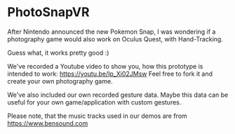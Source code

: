 # PhotoSnapVR
After Nintendo announced the new Pokemon Snap, I was wondering if a photography game would also work on Oculus Quest, with Hand-Tracking.

Guess what, it works pretty good :)

We've recorded a Youtube video to show you, how this prototype is intended to work: https://youtu.be/Ip_Xi02JMsw Feel free to fork it and create your own photography game.

We've also included our own recorded gesture data. Maybe this data can be useful for your own game/application with custom gestures.

Please note, that the music tracks used in our demos are from https://www.bensound.com